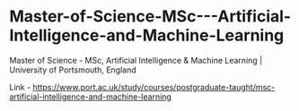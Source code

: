 # Master-of-Science-MSc---Artificial-Intelligence-and-Machine-Learning
Master of Science - MSc, Artificial Intelligence &amp; Machine Learning | University of Portsmouth, England

Link - https://www.port.ac.uk/study/courses/postgraduate-taught/msc-artificial-intelligence-and-machine-learning
